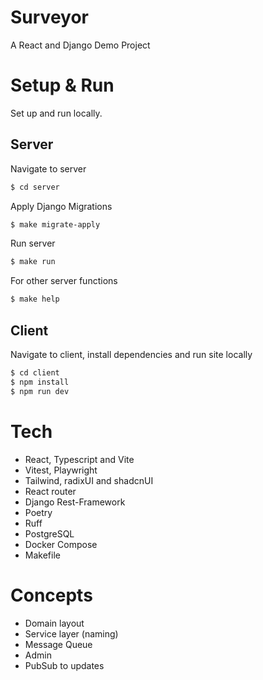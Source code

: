 <h1>Surveyor</h1>

A React and Django Demo Project

# Setup & Run

Set up and run locally.

## Server

Navigate to server

```sh
$ cd server
```

Apply Django Migrations

```sh
$ make migrate-apply
```

Run server

```sh
$ make run
```

For other server functions

```sh
$ make help
```

## Client

Navigate to client, install dependencies and run site locally

```sh
$ cd client
$ npm install
$ npm run dev
```

# Tech

- React, Typescript and Vite
- Vitest, Playwright
- Tailwind, radixUI and shadcnUI
- React router
- Django Rest-Framework
- Poetry
- Ruff
- PostgreSQL
- Docker Compose
- Makefile

# Concepts

- Domain layout
- Service layer (naming)
- Message Queue
- Admin
- PubSub to updates